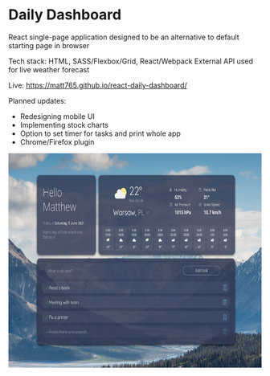 # Daily Dashboard

React single-page application designed to be an alternative to default starting page in browser

Tech stack: HTML, SASS/Flexbox/Grid, React/Webpack
External API used for live weather forecast

Live: https://matt765.github.io/react-daily-dashboard/

Planned updates:
- Redesigning mobile UI
- Implementing stock charts
- Option to set timer for tasks and print whole app
- Chrome/Firefox plugin

<p align="center"><img src="https://raw.githubusercontent.com/matt765/matt765/main/img/dailydashboard.png"  alt="React"  width="686" height="427"/></p>
